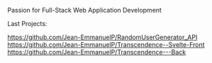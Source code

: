 Passion for Full-Stack Web Application Development

Last Projects:

https://github.com/Jean-EmmanuelP/RandomUserGenerator_API
https://github.com/Jean-EmmanuelP/Transcendence--Svelte-Front
https://github.com/Jean-EmmanuelP/Transcendence---Back
